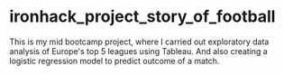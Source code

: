 # ironhack_project_story_of_football
This is my mid bootcamp project, where I carried out exploratory data analysis of Europe's top 5 leagues using Tableau. And also creating a logistic regression model to predict outcome of a match. 
